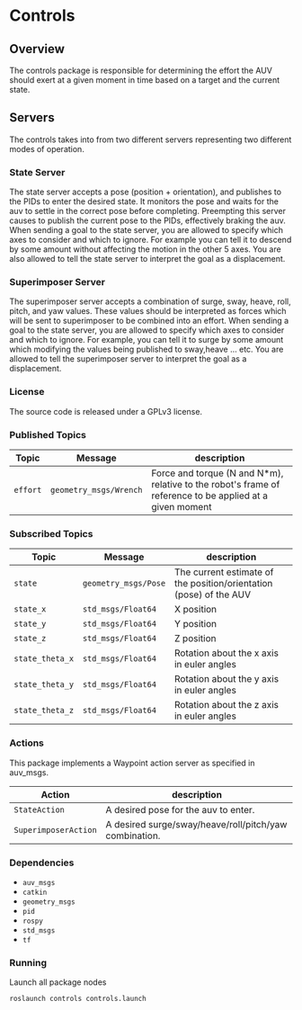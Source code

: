 # Controls

## Overview


The controls package is responsible for determining the effort the AUV should exert at a given moment in time based on a target and the current state.

## Servers

The controls takes into from two different servers representing two different modes of operation. 

### State Server

The state server accepts a pose (position + orientation), and publishes to the PIDs to enter the desired state. It monitors the pose and waits for the auv to settle in the correct pose before completing. Preempting this server causes to publish the current pose to the PIDs, effectively braking the auv. When sending a goal to the state server, you are allowed to specify which axes to consider and which to ignore. For example you can tell it to descend by some amount without affecting the motion in the other 5 axes. You are also allowed to tell the state server to interpret the goal as a displacement.

### Superimposer Server

The superimposer server accepts a combination of surge, sway, heave, roll, pitch, and yaw values. These values should be interpreted as forces which will be sent to superimposer to be combined into an effort. When sending a goal to the state server, you are allowed to specify which axes to consider and which to ignore. For example, you can tell it to surge by some amount which modifying the values being published to sway,heave ... etc. You are allowed to tell the superimposer server to interpret the goal as a displacement. 

### License

The source code is released under a GPLv3 license.


### Published Topics

| Topic | Message | description |
| ------ | ------- | ---------- |
| `effort` | `geometry_msgs/Wrench` | Force and torque (N and N\*m), relative to the robot's frame of reference to be applied at a given moment |

### Subscribed Topics

| Topic | Message | description |
| ------ | ------- | ---------- |
| `state` | `geometry_msgs/Pose` | The current estimate of the position/orientation (pose) of the AUV |
| `state_x` | `std_msgs/Float64` | X position|
| `state_y` | `std_msgs/Float64` | Y position|
| `state_z` | `std_msgs/Float64` | Z position|
| `state_theta_x` | `std_msgs/Float64` | Rotation about the x axis in euler angles|
| `state_theta_y` | `std_msgs/Float64` | Rotation about the y axis in euler angles|
| `state_theta_z` | `std_msgs/Float64` | Rotation about the z axis in euler angles|



### Actions

This package implements a Waypoint action server as specified in auv_msgs.

| Action | description |
| ------ | ------|
| `StateAction` | A desired pose for the auv to enter. |
| `SuperimposerAction` | A desired surge/sway/heave/roll/pitch/yaw combination. |


### Dependencies

- `auv_msgs`
- `catkin`
- `geometry_msgs`
- `pid`
- `rospy`
- `std_msgs`
- `tf`

### Running

Launch all package nodes

	roslaunch controls controls.launch
